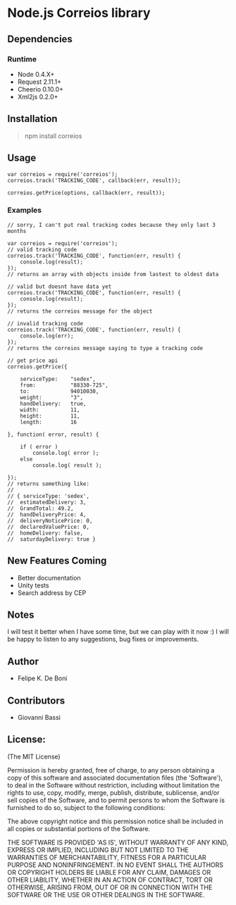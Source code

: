 Node.js Correios library
========================

Dependencies
------------

### Runtime
* Node 0.4.X+
* Request 2.11.1+
* Cheerio 0.10.0+
* Xml2js 0.2.0+

Installation
------------
> npm install correios

Usage
-----
    var correios = require('correios');
    correios.track('TRACKING_CODE', callback(err, result));

    correios.getPrice(options, callback(err, result));

### Examples
    // sorry, I can't put real tracking codes because they only last 3 months

    var correios = require('correios');
    // valid tracking code
    correios.track('TRACKING_CODE', function(err, result) {
        console.log(result);
    });
    // returns an array with objects inside from lastest to oldest data

    // valid but doesnt have data yet
    correios.track('TRACKING_CODE', function(err, result) {
        console.log(result);
    });
    // returns the correios message for the object

    // invalid tracking code
    correios.track('TRACKING_CODE', function(err, result) {
        console.log(err);
    });
    // returns the correios message saying to type a tracking code

    // get price api
    correios.getPrice({

        serviceType:    "sedex",
        from:           "88330-725",
        to:             94010030,
        weight:         "3",
        handDelivery:   true,
        width:          11,
        height:         11,
        length:         16

    }, function( error, result) {

        if ( error )
            console.log( error );
        else
            console.log( result );

    });
    // returns something like: 
    //
    // { serviceType: 'sedex',
    //  estimatedDelivery: 3,
    //  GrandTotal: 49.2,
    //  handDeliveryPrice: 4,
    //  deliveryNoticePrice: 0,
    //  declaredValuePrice: 0,
    //  homeDelivery: false,
    //  saturdayDelivery: true }

New Features Coming
-------------------
* Better documentation
* Unity tests
* Search address by CEP

Notes
-----
I will test it better when I have some time, but we can play with it now :) 
I will be happy to listen to any suggestions, bug fixes or improvements.


Author
------
* Felipe K. De Boni

Contributors
------
* Giovanni Bassi

License:
--------

(The MIT License)

Permission is hereby granted, free of charge, to any person obtaining
a copy of this software and associated documentation files (the
'Software'), to deal in the Software without restriction, including
without limitation the rights to use, copy, modify, merge, publish,
distribute, sublicense, and/or sell copies of the Software, and to
permit persons to whom the Software is furnished to do so, subject to
the following conditions:

The above copyright notice and this permission notice shall be
included in all copies or substantial portions of the Software.

THE SOFTWARE IS PROVIDED 'AS IS', WITHOUT WARRANTY OF ANY KIND,
EXPRESS OR IMPLIED, INCLUDING BUT NOT LIMITED TO THE WARRANTIES OF
MERCHANTABILITY, FITNESS FOR A PARTICULAR PURPOSE AND NONINFRINGEMENT.
IN NO EVENT SHALL THE AUTHORS OR COPYRIGHT HOLDERS BE LIABLE FOR ANY
CLAIM, DAMAGES OR OTHER LIABILITY, WHETHER IN AN ACTION OF CONTRACT,
TORT OR OTHERWISE, ARISING FROM, OUT OF OR IN CONNECTION WITH THE
SOFTWARE OR THE USE OR OTHER DEALINGS IN THE SOFTWARE.
